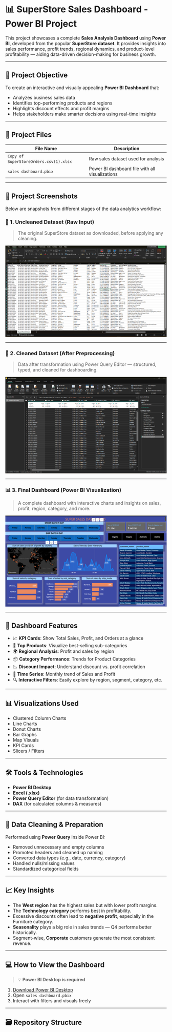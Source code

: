 # 📊 SuperStore Sales Dashboard - Power BI Project

This project showcases a complete **Sales Analysis Dashboard** using **Power BI**, developed from the popular **SuperStore dataset**. It provides insights into sales performance, profit trends, regional dynamics, and product-level profitability — aiding data-driven decision-making for business growth.

---

## 🚀 Project Objective

To create an interactive and visually appealing **Power BI Dashboard** that:
- Analyzes business sales data
- Identifies top-performing products and regions
- Highlights discount effects and profit margins
- Helps stakeholders make smarter decisions using real-time insights

---

## 📁 Project Files

| File Name                            | Description                                      |
|-------------------------------------|--------------------------------------------------|
| `Copy of SuperStoreOrders.csv(1).xlsx` | Raw sales dataset used for analysis             |
| `sales dashboard.pbix`              | Power BI dashboard file with all visualizations |

---

## 📸 Project Screenshots

Below are snapshots from different stages of the data analytics workflow:

### 🧾 1. Uncleaned Dataset (Raw Input)
> The original SuperStore dataset as downloaded, before applying any cleaning.

![Uncleaned Dataset](https://github.com/Javagar-S/superstore-powerbi-dashboard/blob/2d0acf930521e309857381bce716ebc8cd84cde0/superstore%20data%20image.png)

---

### 🧼 2. Cleaned Dataset (After Preprocessing)
> Data after transformation using Power Query Editor — structured, typed, and cleaned for dashboarding.

![Cleaned Dataset](https://github.com/Javagar-S/superstore-powerbi-dashboard/blob/2d0acf930521e309857381bce716ebc8cd84cde0/cleaned%20superstore%20data%20image.png)

---

### 📊 3. Final Dashboard (Power BI Visualization)
> A complete dashboard with interactive charts and insights on sales, profit, region, category, and more.

![Power BI Dashboard](https://github.com/Javagar-S/superstore-powerbi-dashboard/blob/2d0acf930521e309857381bce716ebc8cd84cde0/dashboard_image.png)


---

## 📌 Dashboard Features

- 📈 **KPI Cards**: Show Total Sales, Profit, and Orders at a glance  
- 🛒 **Top Products**: Visualize best-selling sub-categories  
- 🌍 **Regional Analysis**: Profit and sales by region  
- 📦 **Category Performance**: Trends for Product Categories  
- 📉 **Discount Impact**: Understand discount vs. profit correlation  
- 📅 **Time Series**: Monthly trend of Sales and Profit  
- 🔍 **Interactive Filters**: Easily explore by region, segment, category, etc.

---

## 📊 Visualizations Used

- Clustered Column Charts
- Line Charts
- Donut Charts
- Bar Graphs
- Map Visuals
- KPI Cards
- Slicers / Filters

---

## 🛠 Tools & Technologies

- **Power BI Desktop**
- **Excel (.xlsx)**
- **Power Query Editor** (for data transformation)
- **DAX** (for calculated columns & measures)

---

## 🧪 Data Cleaning & Preparation

Performed using **Power Query** inside Power BI:
- Removed unnecessary and empty columns
- Promoted headers and cleaned up naming
- Converted data types (e.g., date, currency, category)
- Handled nulls/missing values
- Standardized categorical fields

---

## 📈 Key Insights

- The **West region** has the highest sales but with lower profit margins.
- The **Technology category** performs best in profitability.
- Excessive discounts often lead to **negative profit**, especially in the Furniture category.
- **Seasonality** plays a big role in sales trends — Q4 performs better historically.
- Segment-wise, **Corporate** customers generate the most consistent revenue.

---

## 💻 How to View the Dashboard

> 💡 **Power BI Desktop is required**

1. [Download Power BI Desktop](https://powerbi.microsoft.com/desktop/)
2. Open `sales dashboard.pbix`
3. Interact with filters and visuals freely

---

## 🗃️ Repository Structure

